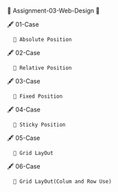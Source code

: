 🎯  Assignment-03-Web-Design 🎯
 
🖋️ 01-Case 

      💫 Absolute Position
   
🖋️ 02-Case

      💫 Relative Position

🖋️ 03-Case

      💫 Fixed Position

🖋️ 04-Case

      💫 Sticky Position

🖋️ 05-Case

      💫 Grid LayOut

🖋️ 06-Case

      💫 Grid LayOut(Colum and Row Use)

